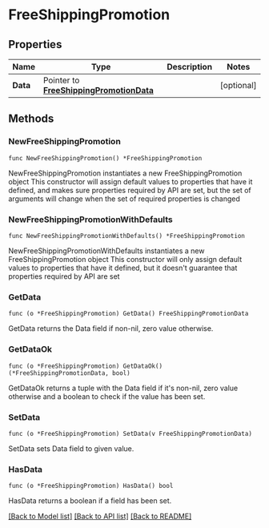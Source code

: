 # FreeShippingPromotion

## Properties

Name | Type | Description | Notes
------------ | ------------- | ------------- | -------------
**Data** | Pointer to [**FreeShippingPromotionData**](FreeShippingPromotionData.md) |  | [optional] 

## Methods

### NewFreeShippingPromotion

`func NewFreeShippingPromotion() *FreeShippingPromotion`

NewFreeShippingPromotion instantiates a new FreeShippingPromotion object
This constructor will assign default values to properties that have it defined,
and makes sure properties required by API are set, but the set of arguments
will change when the set of required properties is changed

### NewFreeShippingPromotionWithDefaults

`func NewFreeShippingPromotionWithDefaults() *FreeShippingPromotion`

NewFreeShippingPromotionWithDefaults instantiates a new FreeShippingPromotion object
This constructor will only assign default values to properties that have it defined,
but it doesn't guarantee that properties required by API are set

### GetData

`func (o *FreeShippingPromotion) GetData() FreeShippingPromotionData`

GetData returns the Data field if non-nil, zero value otherwise.

### GetDataOk

`func (o *FreeShippingPromotion) GetDataOk() (*FreeShippingPromotionData, bool)`

GetDataOk returns a tuple with the Data field if it's non-nil, zero value otherwise
and a boolean to check if the value has been set.

### SetData

`func (o *FreeShippingPromotion) SetData(v FreeShippingPromotionData)`

SetData sets Data field to given value.

### HasData

`func (o *FreeShippingPromotion) HasData() bool`

HasData returns a boolean if a field has been set.


[[Back to Model list]](../README.md#documentation-for-models) [[Back to API list]](../README.md#documentation-for-api-endpoints) [[Back to README]](../README.md)


